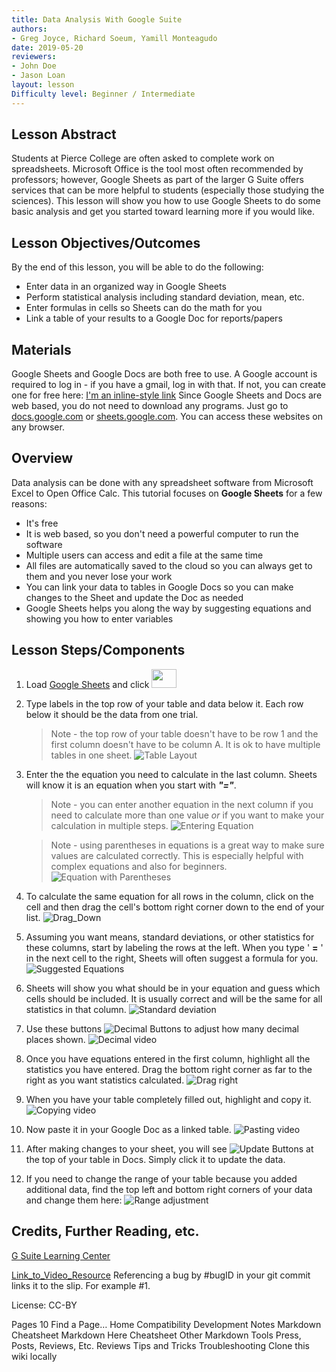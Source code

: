 ```yaml
---
title: Data Analysis With Google Suite
authors:
- Greg Joyce, Richard Soeum, Yamill Monteagudo
date: 2019-05-20
reviewers:
- John Doe
- Jason Loan
layout: lesson
Difficulty level: Beginner / Intermediate
---
```


## Lesson Abstract

Students at Pierce College are often asked to complete work on spreadsheets. Microsoft Office is the tool most often recommended by professors; however, Google Sheets as part of the larger G Suite offers services that can be more helpful to students (especially those studying the sciences). This lesson will show you how to use Google Sheets to do some basic analysis and get you started toward learning more if you would like.

## Lesson Objectives/Outcomes

By the end of this lesson, you will be able to do the following:

* Enter data in an organized way in Google Sheets
* Perform statistical analysis including standard deviation, mean, etc.
* Enter formulas in cells so Sheets can do the math for you
* Link a table of your results to a Google Doc for reports/papers


## Materials

Google Sheets and Google Docs are both free to use. A Google account is required to log in - if you have a gmail, log in with that. If not, you can create one for free here: [I'm an inline-style link](https://support.google.com/accounts/answer/27441?hl=en)
Since Google Sheets and Docs are web based, you do not need to download any programs. Just go to [docs.google.com](https://www.google.com/docs/about/) or [sheets.google.com](https://www.google.com/sheets/about/). You can access these websites on any browser.

## Overview

Data analysis can be done with any spreadsheet software from Microsoft Excel to Open Office Calc. This tutorial focuses on **Google Sheets** for a few reasons:

* It's free
* It is web based, so you don't need a powerful computer to run the software
* Multiple users can access and edit a file at the same time
* All files are automatically saved to the cloud so you can always get to them and you never lose your work
* You can link your data to tables in Google Docs so you can make changes to the Sheet and update the Doc as needed
* Google Sheets helps you along the way by suggesting equations and showing you how to enter variables

## Lesson Steps/Components


1. Load [Google Sheets](https://www.google.com/sheets/about/) and click <img src="https://raw.githubusercontent.com/ymonteagudo9896/pierce-hacker-submissions/master/New_file_logo.png" width="40" height="30">

2. Type labels in the top row of your table and data below it. Each row below it should be the data from one trial.

      >Note - the top row of your table doesn't have to be row 1 and the first column doesn't have to be column A. It is ok to have multiple tables in one sheet.
   ![Table Layout](https://raw.githubusercontent.com/ymonteagudo9896/pierce-hacker-submissions/master/lessons/images/GRY/Table_Layout.png)

3. Enter the the equation you need to calculate in the last column. Sheets will know it is an equation when you start with ***"="***.

    >Note - you can enter another equation in the next column if you need to calculate more than one value _or_ if you want to make your calculation in multiple steps. 
   ![Entering Equation](https://raw.githubusercontent.com/ymonteagudo9896/pierce-hacker-submissions/master/lessons/images/GRY/Entering_Equation.gif)

    >Note - using parentheses in equations is a great way to make sure values are calculated correctly. This is especially helpful with complex equations and also for beginners. 
   ![Equation with Parentheses](https://raw.githubusercontent.com/ymonteagudo9896/pierce-hacker-submissions/master/lessons/images/GRY/Equation_with_Parentheses.png) 

4. To calculate the same equation for all rows in the column, click on the cell and then drag the cell's bottom right corner down to the end of your list. ![Drag_Down](https://raw.githubusercontent.com/ymonteagudo9896/pierce-hacker-submissions/master/lessons/images/GRY/Drag_Down.gif)

5. Assuming you want means, standard deviations, or other statistics for these columns, start by labeling the rows at the left. When you type ' **=** ' in the next cell to the right, Sheets will often suggest a formula for you. ![Suggested Equations](https://raw.githubusercontent.com/ymonteagudo9896/pierce-hacker-submissions/master/lessons/images/GRY/Suggested_Equations.png)

6. Sheets will show you what should be in your equation and guess which cells should be included. It is usually correct and will be the same for all statistics in that column. ![Standard deviation](https://raw.githubusercontent.com/ymonteagudo9896/pierce-hacker-submissions/master/lessons/images/GRY/Standard_Deviation.gif)

7. Use these buttons ![Decimal Buttons](https://raw.githubusercontent.com/ymonteagudo9896/pierce-hacker-submissions/master/lessons/images/GRY/Decimal_Buttons.png) to adjust how many decimal places shown. ![Decimal video](https://raw.githubusercontent.com/ymonteagudo9896/pierce-hacker-submissions/master/lessons/images/GRY/Decimals.gif)

8. Once you have equations entered in the first column, highlight all the statistics you have entered. Drag the bottom right corner as far to the right as you want statistics calculated. ![Drag right](https://raw.githubusercontent.com/ymonteagudo9896/pierce-hacker-submissions/master/lessons/images/GRY/Drag_Right.gif)

9. When you have your table completely filled out, highlight and copy it. ![Copying video](https://raw.githubusercontent.com/ymonteagudo9896/pierce-hacker-submissions/master/lessons/images/GRY/Copy.gif)

10. Now paste it in your Google Doc as a linked table. ![Pasting video](https://raw.githubusercontent.com/ymonteagudo9896/pierce-hacker-submissions/master/lessons/images/GRY/Pasting.gif)

11. After making changes to your sheet, you will see ![Update Buttons](https://raw.githubusercontent.com/ymonteagudo9896/pierce-hacker-submissions/master/lessons/images/GRY/Update_Button.png) at the top of your table in Docs. Simply click it to update the data.

12. If you need to change the range of your table because you added additional data, find the top left and bottom right corners of your data and change them here: ![Range adjustment](https://raw.githubusercontent.com/ymonteagudo9896/pierce-hacker-submissions/master/lessons/images/GRY/Change_Range.gif)

## Credits, Further Reading, etc.

[G Suite Learning Center](https://support.google.com/a/users/answer/9310369)

[Link_to_Video_Resource](https://youtu.be/zs3ku4uVoho)
Referencing a bug by #bugID in your git commit links it to the slip. For example #1.

License: CC-BY

 Pages 10
Find a Page…
Home
Compatibility
Development Notes
Markdown Cheatsheet
Markdown Here Cheatsheet
Other Markdown Tools
Press, Posts, Reviews, Etc.
Reviews
Tips and Tricks
Troubleshooting
Clone this wiki locally
